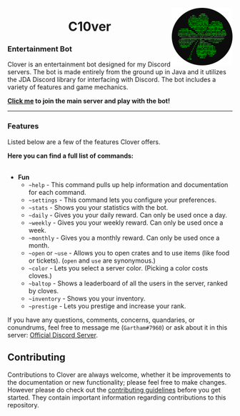 <a href="https://discord.com/invite/CdNdJmcnFx"><img align="right" src="https://github.com/Gartham/c10ver/blob/c1d88711dacc378b77ca6c8ea8f3419ff3574675/doc-files/icon.png?raw=true" width=27%></a>

<h1 align="center">C10ver</h1>


### Entertainment Bot

<p>Clover is an entertainment bot designed for my Discord servers. The bot is made entirely from the ground up in Java and it utilizes the JDA Discord library for interfacing with Discord. The bot includes a variety of features and game mechanics.</p>

**[Click me](https://discord.com/invite/CdNdJmcnFx) to join the main server and play with the bot!**

------

### Features


Listed below are a few of the features Clover offers.

**Here you can find a full list of commands:**<br><br>


- **Fun**
  - `~help` - This command pulls up help information and documentation for each command.
  - `~settings` - This command lets you configure your preferences.
  - `~stats` - Shows you your statistics with the bot.
  - `~daily` - Gives you your daily reward. Can only be used once a day.
  - `~weekly` - Gives you your weekly reward. Can only be used once a week.
  - `~monthly` - Gives you a monthly reward. Can only be used once a month.
  - `~open` or `~use` - Allows you to open crates and to use items (like food or tickets). (`open` and `use` are synonymous.)
  - `~color` - Lets you select a server color. (Picking a color costs cloves.)
  - `~baltop` - Shows a leaderboard of all the users in the server, ranked by cloves.
  - `~inventory` - Shows you your inventory.
  - `~prestige` - Lets you prestige and increase your rank.

If you have any questions, comments, concerns, quandaries, or conundrums, feel free to message me (`Gartham#7960`) or ask about it in this server:
[Official Discord Server](https://discord.com/invite/CdNdJmcnFx).

## Contributing

Contributions to Clover are always welcome, whether it be improvements to the documentation or new functionality; please feel free to make changes. However please do check out the [contributing guidelines](https://github.com/c10ver/blob/master/CONTRIBUTING.md) before you get started. They contain important information regarding contributions to this repository.
